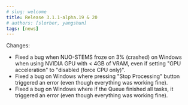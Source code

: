 ```yaml
---
# slug: welcome
title: Release 3.1.1-alpha.19 & 20
# authors: [slorber, yangshun]
tags: [news]
---
```


Changes:

- Fixed a bug when NUO-STEMS froze on 3% (crashed) on Windows when using NVIDIA GPU with < 4GB of VRAM, even if setting "GPU acceleration" to "disabled (force CPU only)".
- Fixed a bug on Windows where pressing "Stop Processing" button triggered an error (even though everything was working fine).
- Fixed a bug on Windows where if the Queue finished all tasks, it triggered an error (even though everything was working fine).
